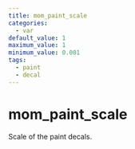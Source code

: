 ```yaml
---
title: mom_paint_scale
categories:
  - var
default_value: 1
maximum_value: 1
minimum_value: 0.001
tags:
  - paint
  - decal
---
```


# mom_paint_scale

Scale of the paint decals.
